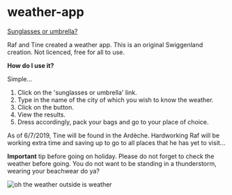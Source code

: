 # weather-app

[Sunglasses or umbrella?](https://tinevancorenland.github.io/weather-app/)

Raf and Tine created a weather app. This is an original Swiggenland creation.
Not licenced, free for all to use.

**How do I use it?**

Simple...

1. Click on the 'sunglasses or umbrella' link.
2. Type in the name of the city of which you wish to know the weather.
3. Click on the button.
4. View the results.
5. Dress accordingly, pack your bags and go to your place of choice.

As of 6/7/2019, Tine will be found in the Ardèche. Hardworking Raf will be working extra time and saving up to go to all places that he has yet to visit...

**Important** tip before going on holiday.
Please do not forget to check the weather before going. You do not want to be standing in a thunderstorm, wearing your beachwear do ya?

![oh the weather outside is weather](https://media.giphy.com/media/p45mW9QnaPBAc/giphy.gif)
